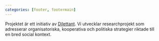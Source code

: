 ```yaml
---
categories: [footer, footermain]
---
```


Projektet är ett initiativ av [Dilettant](http://dilettant.se). Vi utvecklar researchprojekt som adresserar organisatoriska, kooperativa och politiska strategier riktade till en bred social kontext.
